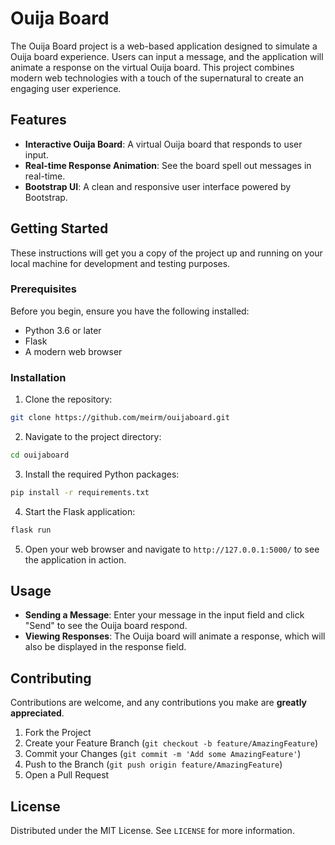 
# Ouija Board

The Ouija Board project is a web-based application designed to simulate a Ouija board experience. Users can input a message, and the application will animate a response on the virtual Ouija board. This project combines modern web technologies with a touch of the supernatural to create an engaging user experience.

## Features

- **Interactive Ouija Board**: A virtual Ouija board that responds to user input.
- **Real-time Response Animation**: See the board spell out messages in real-time.
- **Bootstrap UI**: A clean and responsive user interface powered by Bootstrap.

## Getting Started

These instructions will get you a copy of the project up and running on your local machine for development and testing purposes.

### Prerequisites

Before you begin, ensure you have the following installed:
- Python 3.6 or later
- Flask
- A modern web browser

### Installation

1. Clone the repository:
```bash
git clone https://github.com/meirm/ouijaboard.git
```

2. Navigate to the project directory:
```bash
cd ouijaboard
```

3. Install the required Python packages:
```bash
pip install -r requirements.txt
```

4. Start the Flask application:
```bash
flask run
```

5. Open your web browser and navigate to `http://127.0.0.1:5000/` to see the application in action.

## Usage

- **Sending a Message**: Enter your message in the input field and click "Send" to see the Ouija board respond.
- **Viewing Responses**: The Ouija board will animate a response, which will also be displayed in the response field.

## Contributing

Contributions are welcome, and any contributions you make are **greatly appreciated**.

1. Fork the Project
2. Create your Feature Branch (`git checkout -b feature/AmazingFeature`)
3. Commit your Changes (`git commit -m 'Add some AmazingFeature'`)
4. Push to the Branch (`git push origin feature/AmazingFeature`)
5. Open a Pull Request

## License

Distributed under the MIT License. See `LICENSE` for more information.

